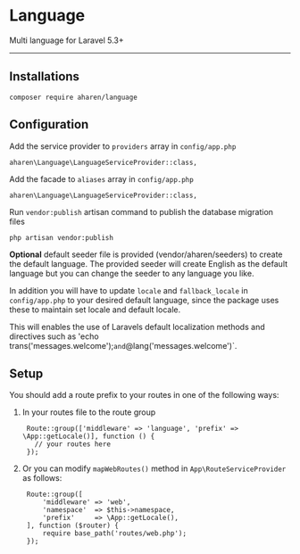 # Language
Multi language for Laravel 5.3+

---

## Installations

`composer require aharen/language`

## Configuration

Add the service provider to `providers` array in `config/app.php`

`aharen\Language\LanguageServiceProvider::class,`

Add the facade to `aliases` array in `config/app.php`

`aharen\Language\LanguageServiceProvider::class,`

Run `vendor:publish` artisan command to publish the database migration files

`php artisan vendor:publish`

**Optional** default seeder file is provided (vendor/aharen/seeders) to create the default language. The provided seeder will create English as the default language but you can change the seeder to any language you like. 

In addition you will have to update `locale` and `fallback_locale` in `config/app.php` to your desired default language, since the package uses these to maintain set locale and default locale.

This will enables the use of Laravels default localization methods and directives such as 'echo trans('messages.welcome');` and `@lang('messages.welcome')`.

## Setup

You should add a route prefix to your routes in one of the following ways:

1. In your routes file to the route group

        Route::group(['middleware' => 'language', 'prefix' => \App::getLocale()], function () {
          // your routes here
        });

2. Or you can modify `mapWebRoutes()` method in `App\RouteServiceProvider` as follows:

        Route::group([
            'middleware' => 'web',
            'namespace'  => $this->namespace,
            'prefix'     => \App::getLocale(),
        ], function ($router) {
            require base_path('routes/web.php');
        }); 
        







